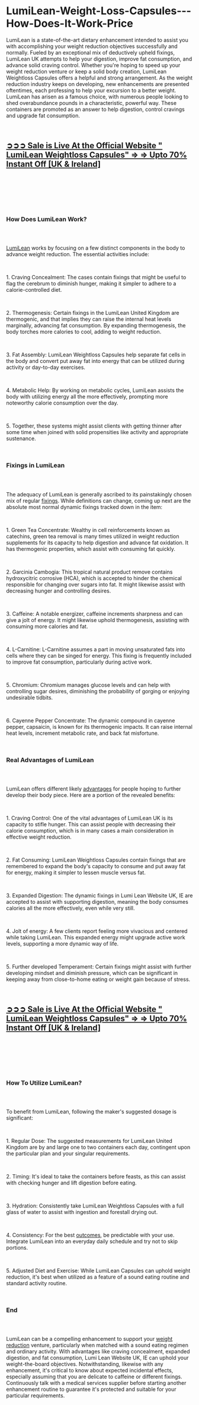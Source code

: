 # LumiLean-Weight-Loss-Capsules---How-Does-It-Work-Price

<p>LumiLean is a state-of-the-art dietary enhancement intended to assist you with accomplishing your weight reduction objectives successfully and normally. Fueled by an exceptional mix of deductively upheld fixings, LumiLean UK attempts to help your digestion, improve fat consumption, and advance solid craving control. Whether you're hoping to speed up your weight reduction venture or keep a solid body creation, LumiLean Weightloss Capsules offers a helpful and strong arrangement. As the weight reduction industry keeps on developing, new enhancements are presented oftentimes, each professing to help your excursion to a better weight. LumiLean has arisen as a famous choice, with numerous people looking to shed overabundance pounds in a characteristic, powerful way. These containers are promoted as an answer to help digestion, control cravings and upgrade fat consumption.</p>
<p>&nbsp;</p>
<h2><strong><a href="https://lumileann.co.uk/go/checkout/">➲➲➲ Sale is Live At the Official Website " LumiLean Weightloss Capsules" =&gt; =&gt; Upto 70% Instant Off [UK &amp; Ireland]</a></strong></h2>
<h2>&nbsp;</h2>
<p><a href="https://lumileann.co.uk/go/checkout/"><img src="https://storage.penzu.com/g/wtBu653EJK3k9Nr9" alt="" /></a></p>
<p>&nbsp;</p>
<h3><strong>How Does LumiLean Work?</strong></h3>
<h3>&nbsp;</h3>
<p><a href="https://lumileann.co.uk/">LumiLean</a>&nbsp;works by focusing on a few distinct components in the body to advance weight reduction. The essential activities include:</p>
<p>&nbsp;</p>
<p>1. Craving Concealment: The cases contain fixings that might be useful to flag the cerebrum to diminish hunger, making it simpler to adhere to a calorie-controlled diet.</p>
<p>&nbsp;</p>
<p>2. Thermogenesis: Certain fixings in the LumiLean United Kingdom are thermogenic, and that implies they can raise the internal heat levels marginally, advancing fat consumption. By expanding thermogenesis, the body torches more calories to cool, adding to weight reduction.</p>
<p>&nbsp;</p>
<p>3. Fat Assembly: LumiLean Weightloss Capsules help separate fat cells in the body and convert put away fat into energy that can be utilized during activity or day-to-day exercises.</p>
<p>&nbsp;</p>
<p>4. Metabolic Help: By working on metabolic cycles, LumiLean assists the body with utilizing energy all the more effectively, prompting more noteworthy calorie consumption over the day.</p>
<p>&nbsp;</p>
<p>5. Together, these systems might assist clients with getting thinner after some time when joined with solid propensities like activity and appropriate sustenance.</p>
<p>&nbsp;</p>
<h3><strong>Fixings in LumiLean</strong></h3>
<h3>&nbsp;</h3>
<p>The adequacy of LumiLean is generally ascribed to its painstakingly chosen mix of regular&nbsp;<a href="https://fitexdiet.fr/lumilean/">fixings</a>. While definitions can change, coming up next are the absolute most normal dynamic fixings tracked down in the item:</p>
<p>&nbsp;</p>
<p>1. Green Tea Concentrate: Wealthy in cell reinforcements known as catechins, green tea removal is many times utilized in weight reduction supplements for its capacity to help digestion and advance fat oxidation. It has thermogenic properties, which assist with consuming fat quickly.</p>
<p>&nbsp;</p>
<p>2. Garcinia Cambogia: This tropical natural product remove contains hydroxycitric corrosive (HCA), which is accepted to hinder the chemical responsible for changing over sugars into fat. It might likewise assist with decreasing hunger and controlling desires.</p>
<p>&nbsp;</p>
<p>3. Caffeine: A notable energizer, caffeine increments sharpness and can give a jolt of energy. It might likewise uphold thermogenesis, assisting with consuming more calories and fat.</p>
<p>&nbsp;</p>
<p>4. L-Carnitine: L-Carnitine assumes a part in moving unsaturated fats into cells where they can be singed for energy. This fixing is frequently included to improve fat consumption, particularly during active work.</p>
<p>&nbsp;</p>
<p>5. Chromium: Chromium manages glucose levels and can help with controlling sugar desires, diminishing the probability of gorging or enjoying undesirable tidbits.</p>
<p>&nbsp;</p>
<p>6. Cayenne Pepper Concentrate: The dynamic compound in cayenne pepper, capsaicin, is known for its thermogenic impacts. It can raise internal heat levels, increment metabolic rate, and back fat misfortune.</p>
<p>&nbsp;</p>
<h3><strong>Real Advantages of LumiLean</strong></h3>
<h3>&nbsp;</h3>
<p>LumiLean offers different likely&nbsp;<a href="https://glycobalance-au.com/">advantages</a>&nbsp;for people hoping to further develop their body piece. Here are a portion of the revealed benefits:</p>
<p>&nbsp;</p>
<p>1. Craving Control: One of the vital advantages of LumiLean UK is its capacity to stifle hunger. This can assist people with decreasing their calorie consumption, which is in many cases a main consideration in effective weight reduction.</p>
<p>&nbsp;</p>
<p>2. Fat Consuming: LumiLean Weightloss Capsules contain fixings that are remembered to expand the body's capacity to consume and put away fat for energy, making it simpler to lessen muscle versus fat.</p>
<p>&nbsp;</p>
<p>3. Expanded Digestion: The dynamic fixings in Lumi Lean Website UK, IE are accepted to assist with supporting digestion, meaning the body consumes calories all the more effectively, even while very still.</p>
<p>&nbsp;</p>
<p>4. Jolt of energy: A few clients report feeling more vivacious and centered while taking LumiLean. This expanded energy might upgrade active work levels, supporting a more dynamic way of life.</p>
<p>&nbsp;</p>
<p>5. Further developed Temperament: Certain fixings might assist with further developing mindset and diminish pressure, which can be significant in keeping away from close-to-home eating or weight gain because of stress.</p>
<p>&nbsp;</p>
<h2><strong><a href="https://lumileann.co.uk/go/checkout/">➲➲➲&nbsp;Sale is Live At the Official Website " LumiLean Weightloss Capsules" =&gt; =&gt; Upto 70% Instant Off [UK &amp; Ireland]</a></strong></h2>
<h2>&nbsp;</h2>
<p><a href="https://lumileann.co.uk/go/checkout/"><img src="https://storage.penzu.com/g/kkarDjQDTcwxjTDE" alt="" /></a></p>
<p>&nbsp;</p>
<h3><strong>How To Utilize LumiLean?</strong></h3>
<h3>&nbsp;</h3>
<p>To benefit from LumiLean, following the maker's suggested dosage is significant:</p>
<p>&nbsp;</p>
<p>1. Regular Dose: The suggested measurements for LumiLean United Kingdom are by and large one to two containers each day, contingent upon the particular plan and your singular requirements.</p>
<p>&nbsp;</p>
<p>2. Timing: It's ideal to take the containers before feasts, as this can assist with checking hunger and lift digestion before eating.</p>
<p>&nbsp;</p>
<p>3. Hydration: Consistently take LumiLean Weightloss Capsules with a full glass of water to assist with ingestion and forestall drying out.</p>
<p>&nbsp;</p>
<p>4. Consistency: For the best&nbsp;<a href="https://180rxmale.com/">outcomes</a>, be predictable with your use. Integrate LumiLean into an everyday daily schedule and try not to skip portions.</p>
<p>&nbsp;</p>
<p>5. Adjusted Diet and Exercise: While LumiLean Capsules can uphold weight reduction, it's best when utilized as a feature of a sound eating routine and standard activity routine.</p>
<p>&nbsp;</p>
<h3><strong>End</strong></h3>
<h3>&nbsp;</h3>
<p>LumiLean can be a compelling enhancement to support your&nbsp;<a href="https://180rxketo.com/">weight reduction</a>&nbsp;venture, particularly when matched with a sound eating regimen and ordinary activity. With advantages like craving concealment, expanded digestion, and fat consumption, Lumi Lean Website UK, IE can uphold your weight-the-board objectives. Notwithstanding, likewise with any enhancement, it's critical to know about expected incidental effects, especially assuming that you are delicate to caffeine or different fixings. Continuously talk with a medical services supplier before starting another enhancement routine to guarantee it's protected and suitable for your particular requirements.</p>

